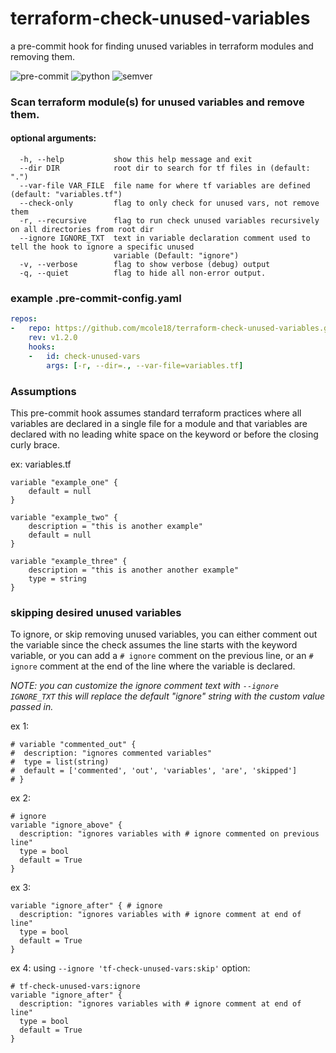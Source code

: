 # terraform-check-unused-variables

a pre-commit hook for finding unused variables in terraform modules and removing them.

![pre-commit](https://img.shields.io/badge/pre--commit-Terraform-purple) ![python](https://shields.io/badge/python-v3.x-blue) ![semver](https://img.shields.io/badge/semver-v1.2.0-orange)
### Scan terraform module(s) for unused variables and remove them.

#### optional arguments:
```
  -h, --help           show this help message and exit
  --dir DIR            root dir to search for tf files in (default: ".")
  --var-file VAR_FILE  file name for where tf variables are defined (default: "variables.tf")
  --check-only         flag to only check for unused vars, not remove them
  -r, --recursive      flag to run check unused variables recursively on all directories from root dir
  --ignore IGNORE_TXT  text in variable declaration comment used to tell the hook to ignore a specific unused
                       variable (Default: "ignore")
  -v, --verbose        flag to show verbose (debug) output
  -q, --quiet          flag to hide all non-error output.
```

### example .pre-commit-config.yaml

```yaml
repos:
-   repo: https://github.com/mcole18/terraform-check-unused-variables.git
    rev: v1.2.0
    hooks:
    -   id: check-unused-vars
        args: [-r, --dir=., --var-file=variables.tf]
```
### Assumptions

This pre-commit hook assumes standard terraform practices where all variables are declared in a single file for a module and that variables are declared with no leading white space on the keyword or before the closing curly brace.

ex: variables.tf
```hcl
variable "example_one" {
    default = null
}

variable "example_two" {
    description = "this is another example"
    default = null
}

variable "example_three" {
    description = "this is another another example"
    type = string
}
```

### skipping desired unused variables

To ignore, or skip removing unused variables, you can either comment out the variable since the check assumes the line starts with the keyword variable, or you can add a `# ignore` comment on the previous line, or an `# ignore` comment at the end of the line where the variable is declared.

_NOTE: you can customize the ignore comment text with `--ignore IGNORE_TXT` this will replace the default "ignore" string with the custom value passed in._

ex 1:
```hcl
# variable "commented_out" {
#  description: "ignores commented variables"
#  type = list(string)
#  default = ['commented', 'out', 'variables', 'are', 'skipped']  
# }
```

ex 2:
```hcl
# ignore
variable "ignore_above" {
  description: "ignores variables with # ignore commented on previous line"
  type = bool
  default = True  
}
```

ex 3:
```hcl
variable "ignore_after" { # ignore
  description: "ignores variables with # ignore comment at end of line"
  type = bool
  default = True  
}
```

ex 4:
using `--ignore 'tf-check-unused-vars:skip'` option:

```hcl
# tf-check-unused-vars:ignore
variable "ignore_after" {
  description: "ignores variables with # ignore comment at end of line"
  type = bool
  default = True  
}
```
